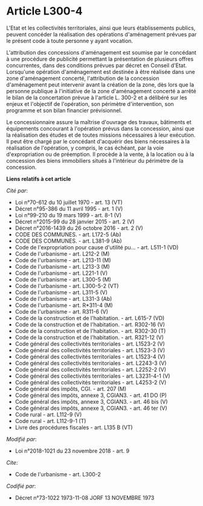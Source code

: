 # Article L300-4

L'Etat et les collectivités territoriales, ainsi que leurs établissements publics, peuvent concéder la réalisation des
opérations d'aménagement prévues par le présent code à toute personne y ayant vocation.

L'attribution des concessions d'aménagement est soumise par le concédant à une procédure de publicité permettant la
présentation de plusieurs offres concurrentes, dans des conditions prévues par décret en Conseil d'Etat. Lorsqu'une opération
d'aménagement est destinée à être réalisée dans une zone d'aménagement concerté, l'attribution de la concession d'aménagement
peut intervenir avant la création de la zone, dès lors que la personne publique à l'initiative de la zone d'aménagement
concerté a arrêté le bilan de la concertation prévue à l'article L. 300-2 et a délibéré sur les enjeux et l'objectif de
l'opération, son périmètre d'intervention, son programme et son bilan financier prévisionnel.

Le concessionnaire assure la maîtrise d'ouvrage des travaux, bâtiments et équipements concourant à l'opération prévus dans la
concession, ainsi que la réalisation des études et de toutes missions nécessaires à leur exécution. Il peut être chargé par
le concédant d'acquérir des biens nécessaires à la réalisation de l'opération, y compris, le cas échéant, par la voie
d'expropriation ou de préemption. Il procède à la vente, à la location ou à la concession des biens immobiliers situés à
l'intérieur du périmètre de la concession.

**Liens relatifs à cet article**

_Cité par_:

  - Loi n°70-612 du 10 juillet 1970 - art. 13 (VT)
  - Décret n°95-386 du 11 avril 1995 - art. 1 (V)
  - Loi n°99-210 du 19 mars 1999 - art. 8-1 (V)
  - Décret n°2015-99 du 28 janvier 2015 - art. 2 (V)
  - Décret n°2016-1439 du 26 octobre 2016 - art. 2 (V)
  - CODE DES COMMUNES. - art. L172-5 (Ab)
  - CODE DES COMMUNES. - art. L381-9 (Ab)
  - Code de l'expropriation pour cause d'utilité pu... - art. L511-1 (VD)
  - Code de l'urbanisme - art. L212-2 (M)
  - Code de l'urbanisme - art. L213-11 (M)
  - Code de l'urbanisme - art. L213-3 (M)
  - Code de l'urbanisme - art. L221-1 (V)
  - Code de l'urbanisme - art. L300-5 (M)
  - Code de l'urbanisme - art. L300-5-2 (VT)
  - Code de l'urbanisme - art. L311-5 (V)
  - Code de l'urbanisme - art. L331-3 (Ab)
  - Code de l'urbanisme - art. R*311-4 (M)
  - Code de l'urbanisme - art. R311-6 (V)
  - Code de la construction et de l'habitation. - art. L615-7 (VD)
  - Code de la construction et de l'habitation. - art. R302-16 (V)
  - Code de la construction et de l'habitation. - art. R302-30 (T)
  - Code de la construction et de l'habitation. - art. R321-12 (V)
  - Code général des collectivités territoriales - art. L1523-2 (V)
  - Code général des collectivités territoriales - art. L1523-3 (V)
  - Code général des collectivités territoriales - art. L1523-4 (V)
  - Code général des collectivités territoriales - art. L2243-3 (V)
  - Code général des collectivités territoriales - art. L2252-2 (V)
  - Code général des collectivités territoriales - art. L3231-4-1 (V)
  - Code général des collectivités territoriales - art. L4253-2 (V)
  - Code général des impôts, CGI. - art. 207 (M)
  - Code général des impôts, annexe 3, CGIAN3. - art. 41 DO (P)
  - Code général des impôts, annexe 3, CGIAN3. - art. 46 bis (V)
  - Code général des impôts, annexe 3, CGIAN3. - art. 46 ter (V)
  - Code rural - art. L112-9 (V)
  - Code rural - art. L112-9-1 (T)
  - Livre des procédures fiscales - art. L135 B (VT)

_Modifié par_:

  - Loi n°2018-1021 du 23 novembre 2018 - art. 9

_Cite_:

  - Code de l'urbanisme - art. L300-2

_Codifié par_:

  - Décret n°73-1022 1973-11-08 JORF 13 NOVEMBRE 1973
